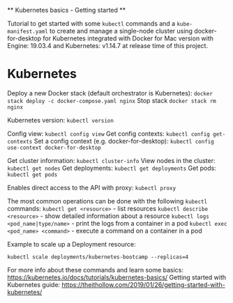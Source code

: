 ** Kubernetes basics - Getting started **

Tutorial to get started with some `kubectl` commands and a `kube-manifest.yaml` to create and manage a single-node cluster using docker-for-desktop for Kubernetes integrated with Docker for Mac version with Engine: 19.03.4 and Kubernetes: v1.14.7 at release time of this project.

# Kubernetes

Deploy a new Docker stack (default orchestrator is Kubernetes): `docker stack deploy -c docker-compose.yaml nginx`
Stop stack `docker stack rm nginx`

Kubernetes version: `kubectl version`

Config view: `kubectl config view`
Get config contexts: `kubectl config get-contexts`
Set a config context (e.g. docker-for-desktop): `kubectl config use-context docker-for-desktop`

Get cluster information: `kubectl cluster-info`
View nodes in the cluster: `kubectl get nodes`
Get deployments: `kubectl get deployments`
Get pods: `kubectl get pods`

Enables direct access to the API with proxy: `kubectl proxy`

The most common operations can be done with the following `kubectl` commands:
`kubectl get <resource>` - list resources
`kubectl describe <resource>` - show detailed information about a resource
`kubectl logs <pod_name|type/name>` - print the logs from a container in a pod
`kubectl exec <pod_name> <command>` - execute a command on a container in a pod

Example to scale up a Deployment resource:

`kubectl scale deployments/kubernetes-bootcamp --replicas=4`

For more info about these commands and learn some basics: https://kubernetes.io/docs/tutorials/kubernetes-basics/
Getting started with Kubernetes guide: https://theithollow.com/2019/01/26/getting-started-with-kubernetes/
